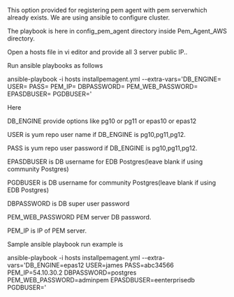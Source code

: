 This option provided for registering pem agent with pem serverwhich already exists. We are using ansible to configure cluster.

The playbook is here in config_pem_agent directory inside Pem_Agent_AWS directory. 

Open a hosts file in vi editor and provide all 3 server public IP..


Run ansible playbooks as follows

ansible-playbook -i hosts installpemagent.yml --extra-vars='DB_ENGINE= USER= PASS= PEM_IP= DBPASSWORD= PEM_WEB_PASSWORD= EPASDBUSER= PGDBUSER='

Here

DB_ENGINE provide options like pg10 or pg11 or epas10 or epas12

USER is yum repo user name if DB_ENGINE is pg10,pg11,pg12.

PASS is yum repo user password if DB_ENGINE is pg10,pg11,pg12.

EPASDBUSER is DB username for EDB Postgres(leave blank if using community Postgres)

PGDBUSER is DB username for community Postgres(leave blank if using EDB Postgres)

DBPASSWORD is DB super user password

PEM_WEB_PASSWORD PEM server DB password.

PEM_IP is IP of PEM server.



Sample ansible playbook run example is

ansible-playbook -i hosts installpemagent.yml --extra-vars='DB_ENGINE=epas12 USER=james PASS=abc34566 PEM_IP=54.10.30.2 DBPASSWORD=postgres PEM_WEB_PASSWORD=adminpem EPASDBUSER=eenterprisedb PGDBUSER='




 



